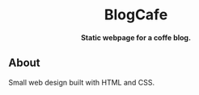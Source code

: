 <h1 align="center"><b>BlogCafe</b></h1>

<h4 align="center">
Static webpage for a coffe blog. 
</h4>

## About
Small web design built with HTML and CSS.
